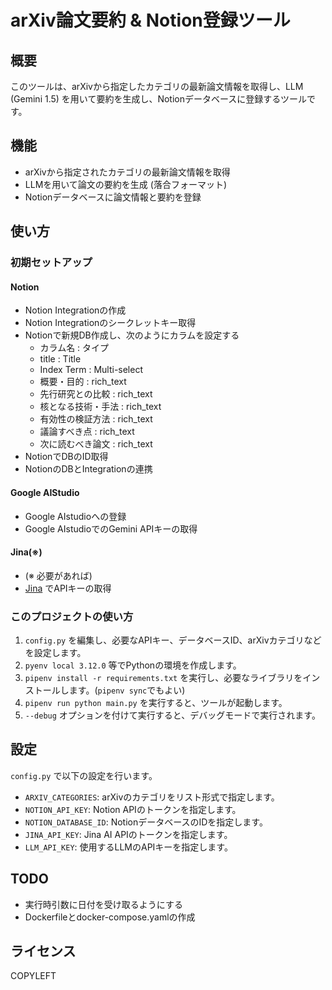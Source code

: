 # arXiv論文要約 & Notion登録ツール

## 概要

このツールは、arXivから指定したカテゴリの最新論文情報を取得し、LLM (Gemini 1.5) を用いて要約を生成し、Notionデータベースに登録するツールです。 

## 機能

* arXivから指定されたカテゴリの最新論文情報を取得
* LLMを用いて論文の要約を生成 (落合フォーマット)
* Notionデータベースに論文情報と要約を登録

## 使い方

### 初期セットアップ
#### Notion
- Notion Integrationの作成
- Notion Integrationのシークレットキー取得
- Notionで新規DB作成し、次のようにカラムを設定する
  - カラム名 : タイプ
  - title : Title
  - Index Term : Multi-select
  - 概要・目的 : rich_text
  - 先行研究との比較 : rich_text
  - 核となる技術・手法 : rich_text
  - 有効性の検証方法 : rich_text
  - 議論すべき点 : rich_text
  - 次に読むべき論文 : rich_text
- NotionでDBのID取得
- NotionのDBとIntegrationの連携
#### Google AIStudio
- Google AIstudioへの登録
- Google AIstudioでのGemini APIキーの取得
#### Jina(※)
- (※ 必要があれば)
- [Jina](https://jina.ai/) でAPIキーの取得


### このプロジェクトの使い方

1.  `config.py` を編集し、必要なAPIキー、データベースID、arXivカテゴリなどを設定します。
2.  `pyenv local 3.12.0` 等でPythonの環境を作成します。
3.  `pipenv install -r requirements.txt` を実行し、必要なライブラリをインストールします。(`pipenv sync`でもよい)
4.  `pipenv run python main.py` を実行すると、ツールが起動します。
5.  `--debug` オプションを付けて実行すると、デバッグモードで実行されます。

## 設定

`config.py` で以下の設定を行います。

*   `ARXIV_CATEGORIES`: arXivのカテゴリをリスト形式で指定します。
*   `NOTION_API_KEY`: Notion APIのトークンを指定します。
*   `NOTION_DATABASE_ID`: NotionデータベースのIDを指定します。
*   `JINA_API_KEY`: Jina AI APIのトークンを指定します。
*   `LLM_API_KEY`: 使用するLLMのAPIキーを指定します。

## TODO

*   実行時引数に日付を受け取るようにする
*   Dockerfileとdocker-compose.yamlの作成

## ライセンス

COPYLEFT
